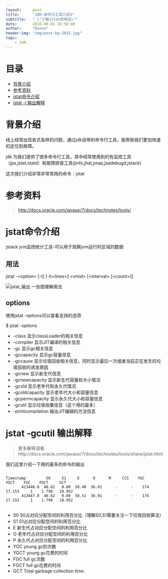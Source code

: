 ```yaml
---
layout:     post
title:      "JDK-命令行工具介绍3"
subtitle:   " \"了解jstat的用法\""
date:       2016-08-01 18:58:00
author:     "Dunno"
header-img: "img/post-bg-2015.jpg"
tags:
    - JVM
---
```


# 目录

- <a href="#js">背景介绍</a>
- <a href="#ckzl">参考资料</a>
- <a href="#xkd">jstat命令介绍</a>
- <a href="#tcy">jstat -l 输出解释</a>

# <a name="js">背景介绍</a>
<p>线上经常出现各式各样的问题，通过jdk自带的命令行工具，能帮助我们更加快速的定位到故障。</p>
<p>jdk 为我们提供了很多命令行工具，其中经常使用到的有监控工具（jps,jstat,statd）和故障排查工具(jinfo,jhat,jmap,jsadebugd,jstack)
</p>
<P>这次我们介绍非常非常常用的命令：jstat</p>

# <a name="ckzl">参考资料</a>
> http://docs.oracle.com/javase/7/docs/technotes/tools/

# <a name="xkd">jstat命令介绍</a>

<p>jstack jvm监控统计工具-可以用于观察jvm运行时区域的数据</p>

## 用法
jstat -&lt;option&gt; [-t] [-h&lt;lines&gt;] &lt;vmid&gt; [&lt;interval&gt; [&lt;count&gt;]]

![jstat_输出](http://dunnohe.github.io/img/jstat/jstat.png)
一张图理解用法

## options 
使用jstat -options可以查看支持的选项

$ jstat -options

- -class 显示classLoader的相关信息
- -compiler 显示JIT编译的相关信息
- -gc 显示gc相关信息
- -gccapacity 显示gc容量信息
- -gccause 显示垃圾回收相关信息，同时显示最后一次或者当前正在发生的垃圾回收的诱发原因
- -gcnew 显示新生代信息
- -gcnewcapacity 显示新生代容量和大小情况
- -gcold 显示老年代和永久代情况
- -gcoldcapacity 显示老年代大小和容量信息
- -gcpermcapacity 显示永久代大小和容量信息
- -gcutil 显示垃圾收集信息（这个用的最多）
- -printcompilation 输出JIT编辑的方法信息

# <a name="tcy">jstat -gcutil 输出解释</a>
> 更多解释请看http://docs.oracle.com/javase/7/docs/technotes/tools/share/jstat.html

我们这里介绍一下用的最多的命令的输出

<pre>
<code>
Timestamp         S0     S1     E      O      M     CCS    YGC     YGCT    FGC    FGCT     GCT   
       413446.8  40.62   0.00  58.40  36.91      -      -    174   17.153     1    1.798   18.952
       413447.8  40.62   0.00  58.51  36.91      -      -    174   17.153     1    1.798   18.952
</code>
</pre>


- S0 S0占对应分配空间的利用百分比（理解S0,S1需要关注一下垃圾回收算法）
- S1 S1占对应分配空间的利用百分比
- E	新生代占对应分配空间的利用百分比
- O	老年代占对应分配空间的利用百分比
- P	永久代占对应分配空间的利用百分比
- YGC	young gc的次数
- YGCT	young gc花费的时间
- FGC	full gc次数
- FGCT	full gc花费的时间
- GCT	Total garbage collection time.



















 